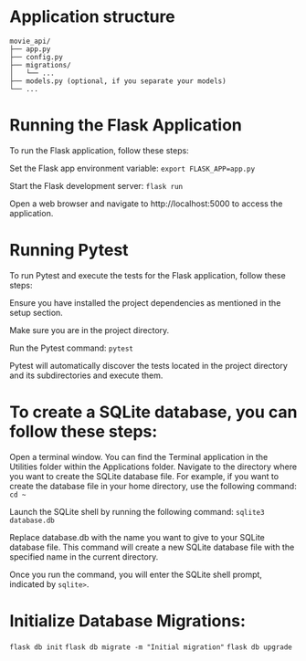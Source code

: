 # Application structure

```
movie_api/
├── app.py
├── config.py
├── migrations/
│   └── ...
├── models.py (optional, if you separate your models)
└── ...
```


# Running the Flask Application
To run the Flask application, follow these steps:

Set the Flask app environment variable:
`export FLASK_APP=app.py`

Start the Flask development server:
`flask run`

Open a web browser and navigate to http://localhost:5000 to access the application.

# Running Pytest
To run Pytest and execute the tests for the Flask application, follow these steps:

Ensure you have installed the project dependencies as mentioned in the setup section.

Make sure you are in the project directory.

Run the Pytest command:
`pytest`

Pytest will automatically discover the tests located in the project directory and its subdirectories and execute them.

# To create a SQLite database, you can follow these steps:

Open a terminal window. You can find the Terminal application in the Utilities folder within the Applications folder.
Navigate to the directory where you want to create the SQLite database file. For example, if you want to create the database 
file in your home directory, use the following command:
`cd ~`

Launch the SQLite shell by running the following command:
`sqlite3 database.db`

Replace database.db with the name you want to give to your SQLite database file. This command will create a new SQLite database file with the specified name in the current directory.

Once you run the command, you will enter the SQLite shell prompt, indicated by 
`sqlite>`. 

# Initialize Database Migrations:
`flask db init`
`flask db migrate -m "Initial migration"`
`flask db upgrade`
